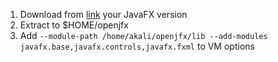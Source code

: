 1. Download from [link](https://gluonhq.com/products/javafx/) your JavaFX version
2. Extract to $HOME/openjfx
3. Add ```--module-path /home/akali/openjfx/lib --add-modules javafx.base,javafx.controls,javafx.fxml``` to VM options
